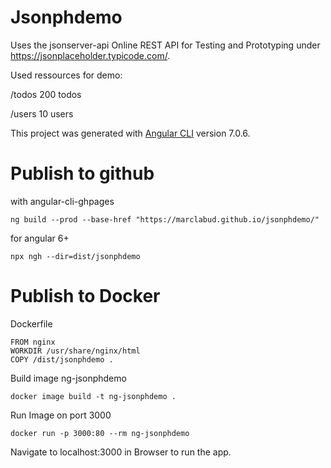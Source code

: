 # Jsonphdemo

Uses the jsonserver-api Online REST API for Testing and Prototyping under https://jsonplaceholder.typicode.com/.

Used ressources for demo:

/todos	  200 todos

/users	  10 users
 
This project was generated with [Angular CLI](https://github.com/angular/angular-cli) version 7.0.6.

# Publish to github

with angular-cli-ghpages

``ng build --prod --base-href "https://marclabud.github.io/jsonphdemo/"``

for angular 6+

```npx ngh --dir=dist/jsonphdemo```

# Publish to Docker

Dockerfile

```
FROM nginx
WORKDIR /usr/share/nginx/html
COPY /dist/jsonphdemo .
 ```

Build image ng-jsonphdemo

```docker image build -t ng-jsonphdemo .```

Run Image on port 3000

```docker run -p 3000:80 --rm ng-jsonphdemo```

Navigate to localhost:3000 in Browser to run the app.

